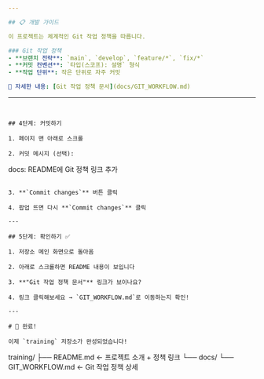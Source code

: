 ```yaml
---

## 📋 개발 가이드

이 프로젝트는 체계적인 Git 작업 정책을 따릅니다.

### Git 작업 정책
- **브랜치 전략**: `main`, `develop`, `feature/*`, `fix/*`
- **커밋 컨벤션**: `타입(스코프): 설명` 형식
- **작업 단위**: 작은 단위로 자주 커밋

📖 자세한 내용: [Git 작업 정책 문서](docs/GIT_WORKFLOW.md)
```

---
```


## 4단계: 커밋하기

1. 페이지 맨 아래로 스크롤

2. 커밋 메시지 (선택):
```
   docs: README에 Git 정책 링크 추가
```

3. **`Commit changes`** 버튼 클릭

4. 팝업 뜨면 다시 **`Commit changes`** 클릭

---

## 5단계: 확인하기 ✅

1. 저장소 메인 화면으로 돌아옴

2. 아래로 스크롤하면 README 내용이 보입니다

3. **"Git 작업 정책 문서"** 링크가 보이나요?

4. 링크 클릭해보세요 → `GIT_WORKFLOW.md`로 이동하는지 확인!

---

# 🎉 완료!

이제 `training` 저장소가 완성되었습니다!
```
training/
├── README.md              ← 프로젝트 소개 + 정책 링크
└── docs/
    └── GIT_WORKFLOW.md   ← Git 작업 정책 상세
